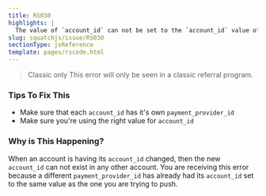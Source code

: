 ```yaml
---
title: RS030
highlights: |
  The value of `account_id` can not be set to the `account_id` value of a different account.
slug: squatchjs/issue/RS030
sectionType: jsReference
template: pages/rscode.html
---
```


> <span class="label">Classic only</span> This error will only be seen in a classic referral program.

### Tips To Fix This

 - Make sure that each `account_id` has it's own `payment_provider_id`
 - Make sure you're using the right value for `account_id`

### Why is This Happening?

When an account is having its `account_id` changed, then the new `account_id` can not exist in any other account.
You are receiving this error because a different `payment_provider_id` has already had its `account_id` set to the same value as the one you are trying to push.